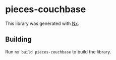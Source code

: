 # pieces-couchbase

This library was generated with [Nx](https://nx.dev).

## Building

Run `nx build pieces-couchbase` to build the library.
